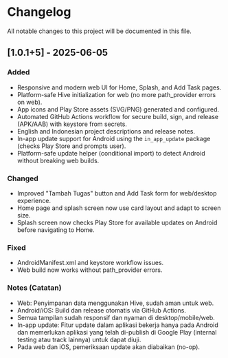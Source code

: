 # Changelog

All notable changes to this project will be documented in this file.

## [1.0.1+5] - 2025-06-05
### Added
- Responsive and modern web UI for Home, Splash, and Add Task pages.
- Platform-safe Hive initialization for web (no more path_provider errors on web).
- App icons and Play Store assets (SVG/PNG) generated and configured.
- Automated GitHub Actions workflow for secure build, sign, and release (APK/AAB) with keystore from secrets.
- English and Indonesian project descriptions and release notes.
- In-app update support for Android using the `in_app_update` package (checks Play Store and prompts user).
- Platform-safe update helper (conditional import) to detect Android without breaking web builds.

### Changed
- Improved "Tambah Tugas" button and Add Task form for web/desktop experience.
- Home page and splash screen now use card layout and adapt to screen size.
- Splash screen now checks Play Store for available updates on Android before navigating to Home.

### Fixed
- AndroidManifest.xml and keystore workflow issues.
- Web build now works without path_provider errors.

### Notes (Catatan)
- Web: Penyimpanan data menggunakan Hive, sudah aman untuk web.
- Android/iOS: Build dan release otomatis via GitHub Actions.
- Semua tampilan sudah responsif dan nyaman di desktop/mobile/web.
 - In-app update: Fitur update dalam aplikasi bekerja hanya pada Android dan memerlukan aplikasi yang telah di-publish di Google Play (internal testing atau track lainnya) untuk dapat diuji.
 - Pada web dan iOS, pemeriksaan update akan diabaikan (no-op).
